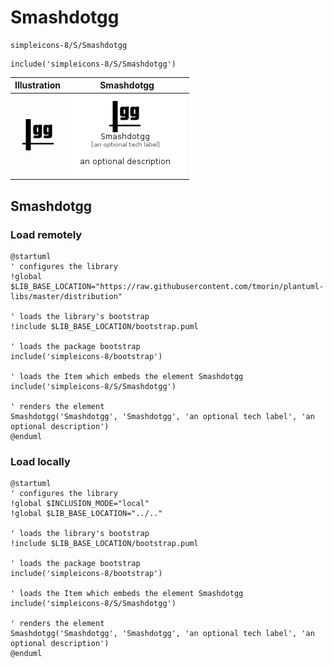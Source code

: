 # Smashdotgg


```text
simpleicons-8/S/Smashdotgg
```

```text
include('simpleicons-8/S/Smashdotgg')
```



| Illustration | Smashdotgg |
| :---: | :---: |
| ![illustration for Illustration](../../simpleicons-8/S/Smashdotgg.png) | ![illustration for Smashdotgg](../../simpleicons-8/S/Smashdotgg.Local.png) |




## Smashdotgg

### Load remotely
```plantuml
@startuml
' configures the library
!global $LIB_BASE_LOCATION="https://raw.githubusercontent.com/tmorin/plantuml-libs/master/distribution"

' loads the library's bootstrap
!include $LIB_BASE_LOCATION/bootstrap.puml

' loads the package bootstrap
include('simpleicons-8/bootstrap')

' loads the Item which embeds the element Smashdotgg
include('simpleicons-8/S/Smashdotgg')

' renders the element
Smashdotgg('Smashdotgg', 'Smashdotgg', 'an optional tech label', 'an optional description')
@enduml
```

### Load locally
```plantuml
@startuml
' configures the library
!global $INCLUSION_MODE="local"
!global $LIB_BASE_LOCATION="../.."

' loads the library's bootstrap
!include $LIB_BASE_LOCATION/bootstrap.puml

' loads the package bootstrap
include('simpleicons-8/bootstrap')

' loads the Item which embeds the element Smashdotgg
include('simpleicons-8/S/Smashdotgg')

' renders the element
Smashdotgg('Smashdotgg', 'Smashdotgg', 'an optional tech label', 'an optional description')
@enduml
```

